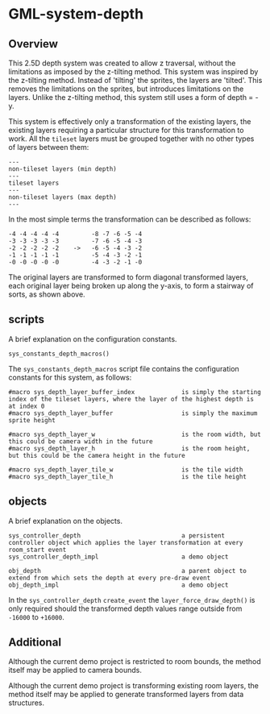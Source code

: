 # GML-system-depth

## Overview

This 2.5D depth system was created to allow z traversal, without the limitations as imposed by the z-tilting method. This system was inspired by the z-tilting method. Instead of 'tilting' the sprites, the layers are 'tilted'. This removes the limitations on the sprites, but introduces limitations on the layers. Unlike the z-tilting method, this system still uses a form of depth = - y.

This system is effectively only a transformation of the existing layers, the existing layers requiring a particular structure for this transformation to work. All the `tileset` layers must be grouped together with no other types of layers between them:

```
---
non-tileset layers (min depth)
---
tileset layers
---
non-tileset layers (max depth)
---
```

In the most simple terms the transformation can be described as follows:

```
-4 -4 -4 -4 -4         -8 -7 -6 -5 -4
-3 -3 -3 -3 -3         -7 -6 -5 -4 -3
-2 -2 -2 -2 -2    ->   -6 -5 -4 -3 -2
-1 -1 -1 -1 -1         -5 -4 -3 -2 -1
-0 -0 -0 -0 -0         -4 -3 -2 -1 -0
```

The original layers are transformed to form diagonal transformed layers, each original layer being broken up along the y-axis, to form a stairway of sorts, as shown above.

## scripts

A brief explanation on the configuration constants.

```
sys_constants_depth_macros()
```

The `sys_constants_depth_macros` script file contains the configuration constants for this system, as follows:

```
#macro sys_depth_layer_buffer_index             is simply the starting index of the tileset layers, where the layer of the highest depth is at index 0
#macro sys_depth_layer_buffer                   is simply the maximum sprite height

#macro sys_depth_layer_w                        is the room width, but this could be camera width in the future
#macro sys_depth_layer_h                        is the room height, but this could be the camera height in the future

#macro sys_depth_layer_tile_w                   is the tile width
#macro sys_depth_layer_tile_h                   is the tile height
```

## objects

A brief explanation on the objects.

```
sys_controller_depth                            a persistent controller object which applies the layer transformation at every room_start event
sys_controller_depth_impl                       a demo object

obj_depth                                       a parent object to extend from which sets the depth at every pre-draw event
obj_depth_impl                                  a demo object
```

In the `sys_controller_depth` `create_event` the `layer_force_draw_depth()` is only required should the transformed depth values range outside from `-16000` to `+16000`.

## Additional

Although the current demo project is restricted to room bounds, the method itself may be applied to camera bounds.

Although the current demo project is transforming existing room layers, the method itself may be applied to generate transformed layers from data structures.
